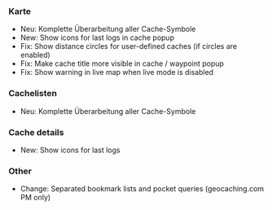 ### Karte
- Neu: Komplette Überarbeitung aller Cache-Symbole
- New: Show icons for last logs in cache popup
- Fix: Show distance circles for user-defined caches (if circles are enabled)
- Fix: Make cache title more visible in cache / waypoint popup
- Fix: Show warning in live map when live mode is disabled

### Cachelisten
- Neu: Komplette Überarbeitung aller Cache-Symbole

### Cache details
- New: Show icons for last logs

### Other
- Change: Separated bookmark lists and pocket queries (geocaching.com PM only)

